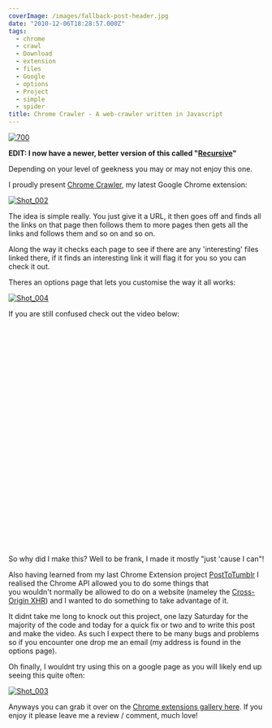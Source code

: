```yaml
---
coverImage: /images/fallback-post-header.jpg
date: "2010-12-06T18:28:57.000Z"
tags:
  - chrome
  - crawl
  - Download
  - extension
  - files
  - Google
  - options
  - Project
  - simple
  - spider
title: Chrome Crawler - A web-crawler written in Javascript
---
```


[![](/wp-content/uploads/2010/12/700.jpg "700")](/wp-content/uploads/2010/12/700.jpg)

**EDIT: I now have a newer, better version of this called "[Recursive](https://mikecann.co.uk/category/personal-project/recursive/)"**

Depending on your level of geekness you may or may not enjoy this one.

<!-- more -->

I proudly present [Chrome Crawler](https://chrome.google.com/extensions/detail/amjiobljggbfblhmiadbhpjbjakbkldd), my latest Google Chrome extension:

[![](/wp-content/uploads/2010/12/Shot_002.png "Shot_002")](/wp-content/uploads/2010/12/Shot_002.png)

The idea is simple really. You just give it a URL, it then goes off and finds all the links on that page then follows them to more pages then gets all the links and follows them and so on and so on.

Along the way it checks each page to see if there are any 'interesting' files linked there, if it finds an interesting link it will flag it for you so you can check it out.

Theres an options page that lets you customise the way it all works:

[![](/wp-content/uploads/2010/12/Shot_004.png "Shot_004")](/wp-content/uploads/2010/12/Shot_004.png)

If you are still confused check out the video below:

<object classid="clsid:d27cdb6e-ae6d-11cf-96b8-444553540000" width="550" height="437" codebase="https://download.macromedia.com/pub/shockwave/cabs/flash/swflash.cab#version=6,0,40,0"><param name="allowFullScreen" value="true" /><param name="allowscriptaccess" value="always" /><param name="src" value="https://www.youtube.com/v/ceeQEMTSD0I?fs=1&amp;hl=en_GB&amp;rel=0" /><param name="allowfullscreen" value="true" /><embed type="application/x-shockwave-flash" width="550" height="437" src="https://www.youtube.com/v/ceeQEMTSD0I?fs=1&amp;hl=en_GB&amp;rel=0" allowscriptaccess="always" allowfullscreen="true"></embed></object>

So why did I make this? Well to be frank, I made it mostly "just 'cause I can"!

Also having learned from my last Chrome Extension project [PostToTumblr](https://mikecann.co.uk/personal-project/my-first-chrome-extension-post-to-tumblr/) I realised the Chrome API allowed you to do some things that you wouldn't normally be allowed to do on a website (nameley the [Cross-Origin XHR](https://code.google.com/chrome/extensions/xhr.html)) and I wanted to do something to take advantage of it.

It didnt take me long to knock out this project, one lazy Saturday for the majority of the code and today for a quick fix or two and to write this post and make the video. As such I expect there to be many bugs and problems so if you encounter one drop me an email (my address is found in the options page).

Oh finally, I wouldnt try using this on a google page as you will likely end up seeing this quite often:

[![](/wp-content/uploads/2010/12/Shot_003.png "Shot_003")](/wp-content/uploads/2010/12/Shot_003.png)

Anyways you can grab it over on the [Chrome extensions gallery here](https://chrome.google.com/extensions/detail/amjiobljggbfblhmiadbhpjbjakbkldd). If you enjoy it please leave me a review / comment, much love!
